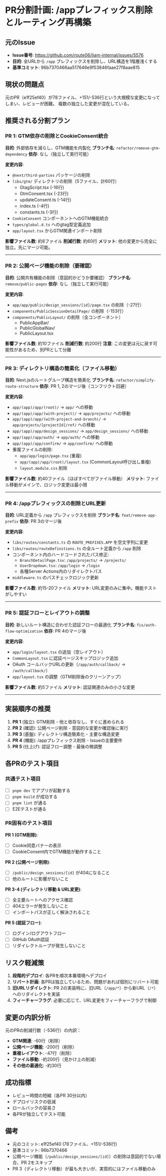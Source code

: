 # PR分割計画: /appプレフィックス削除とルーティング再構築

## 元のIssue
- **Issue番号**: https://github.com/route06/liam-internal/issues/5576
- **目的**: 全URLから `/app` プレフィックスを削除し、URL構造を1階層浅くする
- **基準コミット**: 96b7370466aa517646e9f53846faae27f8aae815

## 現状の問題点
元のPR（e1f25ef40）が78ファイル、+151/-536行という大規模な変更になってしまい、レビューが困難。
複数の独立した変更が混在している。

## 推奨される分割プラン

### PR 1: GTM依存の削除とCookieConsent統合
**目的**: 外部依存を減らし、GTM機能を内製化
**ブランチ名**: `refactor/remove-gtm-dependency`
**依存**: なし（独立して実行可能）

**変更内容**:
- `@next/third-parties` パッケージの削除
- `libs/gtm/` ディレクトリの削除（5ファイル、計60行）
  - GtagScript.tsx (-16行)
  - GtmConsent.tsx (-23行)
  - updateConsent.ts (-14行)
  - index.ts (-4行)
  - constants.ts (-3行)
- `CookieConsent` コンポーネントへのGTM機能統合
- `types/global.d.ts` へのgtag型定義追加
- `app/layout.tsx` からGTM関連インポート削除

**影響ファイル数**: 約8ファイル
**削減行数**: 約60行
**メリット**: 他の変更から完全に独立。先にマージ可能。

---

### PR 2: 公開ページ機能の削除（要確認）
**目的**: 公開共有機能の削除（意図的かどうか要確認）
**ブランチ名**: `remove/public-pages`
**依存**: なし（独立して実行可能）

**変更内容**:
- `app/app/public/design_sessions/[id]/page.tsx` の削除（-27行）
- `components/PublicSessionDetailPage/` の削除（-153行）
- `components/PublicLayout/` の削除（全コンポーネント）
  - PublicAppBar/
  - PublicGlobalNav/
  - PublicLayout.tsx

**影響ファイル数**: 約10ファイル
**削減行数**: 約200行
**注意**: この変更は元に戻す可能性があるため、別PRとして分離

---

### PR 3: ディレクトリ構造の簡素化（ファイル移動）
**目的**: Next.jsのルートグループ構造を簡素化
**ブランチ名**: `refactor/simplify-route-structure`
**依存**: PR 1, 2のマージ後（コンフリクト回避）

**変更内容**:
- `app/(app)/app/(root)/` → `app/` への移動
- `app/(app)/app/(with-project)/` → `app/projects/` への移動
- `app/(app)/app/(with-project-and-branch)/` → `app/projects/[projectId]/ref/` への移動
- `app/(app)/app/design_sessions/` → `app/design_sessions/` への移動
- `app/(app)/app/auth/` → `app/auth/` への移動
- `app/(app)/app/confirm/` → `app/confirm/` への移動
- 重複ファイルの削除:
  - `app/app/login/page.tsx` (重複)
  - `app/(app)/app/(root)/layout.tsx` (CommonLayout呼び出し重複)
  - `layout.module.css` 削除

**影響ファイル数**: 約40ファイル（ほぼすべてがファイル移動）
**メリット**: ファイル移動がメインで、ロジック変更は最小限

---

### PR 4: /appプレフィックスの削除とURL更新
**目的**: URL定義から `/app` プレフィックスを削除
**ブランチ名**: `feat/remove-app-prefix`
**依存**: PR 3のマージ後

**変更内容**:
- `libs/routes/constants.ts` の `ROUTE_PREFIXES.APP` を空文字列に変更
- `libs/routes/routeDefinitions.ts` の全ルート定義から `/app` 削除
- コンポーネント内のハードコードされたパス修正:
  - `BranchDetailPage.tsx`: `/app/projects/` → `/projects/`
  - `UserDropdown.tsx`: `/app/login` → `/login`
  - 各種Server Actions内のリダイレクトパス
- `middleware.ts` のパスチェックロジック更新

**影響ファイル数**: 約15-20ファイル
**メリット**: URL変更のみに集中。機能テストがしやすい

---

### PR 5: 認証フローとレイアウトの調整
**目的**: 新しいルート構造に合わせた認証フローの最適化
**ブランチ名**: `fix/auth-flow-optimization`
**依存**: PR 4のマージ後

**変更内容**:
- `app/login/layout.tsx` の追加（空レイアウト）
- `CommonLayout.tsx` に認証ページスキップロジック追加
- OAuth コールバックURLの更新（`/app/auth/callback/` → `/auth/callback/`）
- `app/layout.tsx` の調整（GTM削除後のクリーンアップ）

**影響ファイル数**: 約5ファイル
**メリット**: 認証関連のみの小さな変更

---

## 実装順序の推奨

1. **PR 1** (独立): GTM削除 - 他と依存なし、すぐに進められる
2. **PR 2** (確認): 公開ページ削除 - 意図的な変更か確認後に実行
3. **PR 3** (基盤): ディレクトリ構造簡素化 - 主要な構造変更
4. **PR 4** (機能): /appプレフィックス削除 - Issueの主要要件
5. **PR 5** (仕上げ): 認証フロー調整 - 最後の微調整

## 各PRのテスト項目

### 共通テスト項目
- [ ] `pnpm dev` でアプリが起動する
- [ ] `pnpm build` が成功する
- [ ] `pnpm lint` が通る
- [ ] E2Eテストが通る

### PR固有のテスト項目

**PR 1 (GTM削除)**:
- [ ] Cookie同意バナーの表示
- [ ] CookieConsent内でGTM機能が動作すること

**PR 2 (公開ページ削除)**:
- [ ] `/public/design_sessions/[id]` が404になること
- [ ] 他のルートに影響がないこと

**PR 3-4 (ディレクトリ移動 & URL変更)**:
- [ ] 全主要ルートへのアクセス確認
- [ ] 404エラーが発生しないこと
- [ ] インポートパスが正しく解決されること

**PR 5 (認証フロー)**:
- [ ] ログイン/ログアウトフロー
- [ ] GitHub OAuth認証
- [ ] リダイレクトループが発生しないこと

## リスク軽減策

1. **段階的デプロイ**: 各PRを順次本番環境へデプロイ
2. **リバート計画**: 各PRは独立しているため、問題があれば個別にリバート可能
3. **旧URLリダイレクト**: PR 2の実装時に、旧URL（`/app/*`）から新URL（`/*`）へのリダイレクトを実装
4. **フィーチャーフラグ**: 必要に応じて、URL変更をフィーチャーフラグで制御

## 変更の内訳分析

元のPRの削減行数（-536行）の内訳：
- **GTM関連**: -60行（削除）
- **公開ページ機能**: -200行（削除）
- **重複レイアウト**: -47行（削除）
- **ファイル移動**: -約200行（見かけ上の削減）
- **その他の最適化**: -約30行

## 成功指標

- レビュー時間の短縮（各PR 30分以内）
- デプロイリスクの低減
- ロールバックの容易さ
- 各PRが独立してテスト可能

## 備考

- 元のコミット: e1f25ef40 (78ファイル、+151/-536行)
- 基準コミット: 96b7370466
- 公開ページ機能（`/public/design_sessions/[id]`）の削除は意図的でない場合、PR 2をスキップ
- PR 3（ディレクトリ移動）が最も大きいが、実質的にはファイル移動のみ